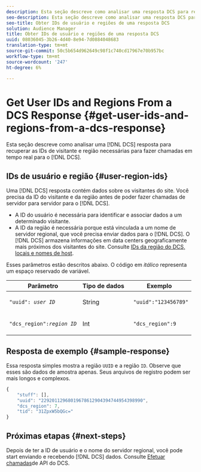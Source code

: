 ```yaml
---
description: Esta seção descreve como analisar uma resposta DCS para recuperar as IDs de visitante e região necessárias para fazer chamadas em tempo real para o DCS.
seo-description: Esta seção descreve como analisar uma resposta DCS para recuperar as IDs de visitante e região necessárias para fazer chamadas em tempo real para o DCS.
seo-title: Obter IDs de usuário e regiões de uma resposta DCS
solution: Audience Manager
title: Obter IDs de usuário e regiões de uma resposta DCS
uuid: 08036045-3b26-4d40-8e94-7d0884048683
translation-type: tm+mt
source-git-commit: 50c5b654d962649c98f1c740cd17967e70b957bc
workflow-type: tm+mt
source-wordcount: '247'
ht-degree: 6%

---
```



# Get User IDs and Regions From a DCS Response {#get-user-ids-and-regions-from-a-dcs-response}

Esta seção descreve como analisar uma [!DNL DCS] resposta para recuperar as IDs de visitante e região necessárias para fazer chamadas em tempo real para o [!DNL DCS].

## IDs de usuário e região {#user-region-ids}

Uma [!DNL DCS] resposta contém dados sobre os visitantes do site. Você precisa da ID do visitante e da região antes de poder fazer chamadas de servidor para servidor para o [!DNL DCS].

* A ID do usuário é necessária para identificar e associar dados a um determinado visitante.
* A ID da região é necessária porque está vinculada a um nome de servidor regional, que você precisa enviar dados para o [!DNL DCS]. O [!DNL DCS] armazena informações em data centers geograficamente mais próximos dos visitantes do site. Consulte [IDs da região do DCS, locais e nomes de host](../../../api/dcs-intro/dcs-api-reference/dcs-regions.md).

Esses parâmetros estão descritos abaixo. O código em *itálico* representa um espaço reservado de variável.

<table id="table_822C02D5978348DCB7153001882D397C"> 
 <thead> 
  <tr> 
   <th colname="col1" class="entry"> Parâmetro </th> 
   <th colname="col2" class="entry"> Tipo de dados </th> 
   <th colname="col3" class="entry"> Exemplo </th> 
  </tr> 
 </thead>
 <tbody> 
  <tr> 
   <td colname="col1"> <p><code>"uuid": <i>user ID</i></code> </p> </td> 
   <td colname="col2"> <p>String   </p> </td> 
   <td colname="col3"> <p> <code> "uuid":"123456789"</code> </p> </td> 
  </tr> 
  <tr> 
   <td colname="col1"> <p><code>"dcs_region":<i>region ID</i></code> </p> </td> 
   <td colname="col2"> <p>Int </p> </td> 
   <td colname="col3"> <p> <code> "dcs_region":9</code> </p> </td> 
  </tr> 
 </tbody> 
</table>

## Resposta de exemplo {#sample-response}

Essa resposta simples mostra a região `UUID` e a região `ID`. Observe que esses são dados de amostra apenas. Seus arquivos de registro podem ser mais longos e complexos.

```js
{
    "stuff": [],
    "uuid": "22920112968019678612904394744954398990",
    "dcs_region": 7,
    "tid": "31ZpxW5bQGc="
}
```

## Próximas etapas {#next-steps}

Depois de ter a ID de usuário e o nome do servidor regional, você pode start enviando e recebendo [!DNL DCS] dados. Consulte [Efetuar chamadas](../../../api/dcs-intro/dcs-s2s/dcs-s2s-calls.md)de API do DCS.

